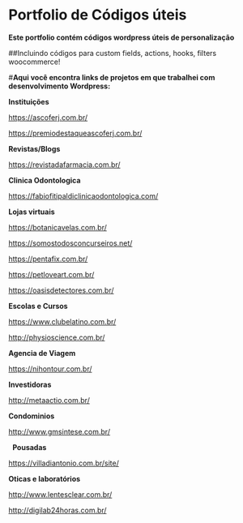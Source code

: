 # Portfolio de Códigos úteis

**Este portfolio contém códigos wordpress úteis de personalização**

##Incluindo códigos para custom fields, actions, hooks, filters woocommerce!

#**Aqui você encontra links de projetos em que trabalhei com desenvolvimento Wordpress:**

**Instituições**

https://ascoferj.com.br/

https://premiodestaqueascoferj.com.br/

**Revistas/Blogs**

https://revistadafarmacia.com.br/


**Clinica Odontologica** &nbsp;

https://fabiofitipaldiclinicaodontologica.com/

**Lojas virtuais** &nbsp;

https://botanicavelas.com.br/
&nbsp;

https://somostodosconcurseiros.net/
&nbsp;

https://pentafix.com.br/
&nbsp;

https://petloveart.com.br/
&nbsp;

https://oasisdetectores.com.br/

**Escolas e Cursos**
&nbsp;

https://www.clubelatino.com.br/
&nbsp;

http://physioscience.com.br/
&nbsp;


**Agencia de Viagem**
&nbsp;

https://nihontour.com.br/
&nbsp;

**Investidoras**
&nbsp;

http://metaactio.com.br/

**Condominios**
&nbsp;

http://www.gmsintese.com.br/

&nbsp;
**Pousadas**
&nbsp;

https://villadiantonio.com.br/site/
&nbsp;

**Oticas e laboratórios**

http://www.lentesclear.com.br/

http://digilab24horas.com.br/




